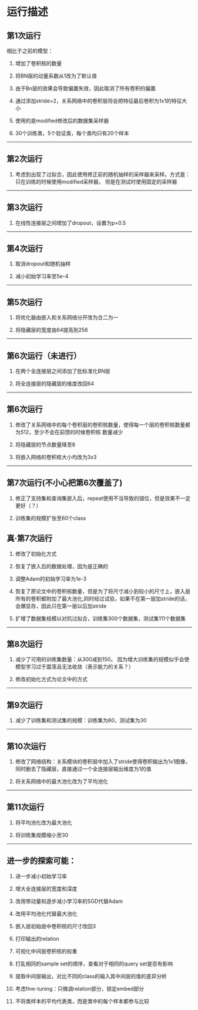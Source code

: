 # 运行描述

## 第1次运行

相比于之前的模型：

1. 增加了卷积核的数量

2. 将BN层的动量系数从1改为了默认值

3. 由于Bn层的效果会导致偏置失效，因此取消了所有卷积的偏置

4. 通过添加stride=2，关系网络中的卷积层将会把特征最后卷积为1x1的特征大小

5. 使用的是modified修改后的数据集采样器
                        
6. 30个训练类，5个验证类，每个类均只有20个样本

---

## 第2次运行

1. 考虑到出现了过拟合，因此使用修正前的随机抽样的采样器来采样。方式是：只在训练的时候使用modified采样器，
但是在测试时使用固定的采样器

---

## 第3次运行

1. 在线性连接层之间增加了dropout，设置为p=0.5

--- 

## 第4次运行

1. 取消dropout和随机抽样

2. 减小初始学习率至5e-4

---

## 第5次运行

1. 将优化器由嵌入和关系网络分开改为合二为一

2. 将隐藏层的宽度由64提高到256

---

## 第6次运行（未进行）

1. 在两个全连接层之间添加了批标准化BN层

2. 将全连接层的隐藏层的维度改回64

---

## 第6次运行

1. 修改了关系网络中的每个卷积层的卷积核数量，使得每一个层的卷积核数量都为512，至少不会在前馈的时候卷积核
数量减少

2. 将隐藏层的节点数量降至8

3. 将嵌入网络的卷积核大小均改为3x3

--- 

## 第7次运行(不小心把第6次覆盖了)

1. 修正了支持集和查询集嵌入后，repeat使用不当导致的错位，但是效果不一定更好（？）

2. 训练集的规模扩张至60个class

## 真·第7次运行

1. 修改了初始化方式

2. 恢复了嵌入后的数据处理，因为是正确的

3. 调整Adam的初始学习率为1e-3

4. 恢复了原论文中的卷积核数量，但是为了将尺寸减小到较小的尺寸上，嵌入层
所有的卷积都附加了最大池化,同时经过试验，如果不在第一层加stride的话，
会爆显存，因此只在第一层以后加stride

5. 扩增了数据集规模以对抗过拟合，训练集300个数据集，测试集111个数据集

---

## 第8次运行

1. 减少了可用的训练集数量：从300减到150。
因为增大训练集的规模似乎会使模型学习过于震荡且无法收敛（表示能力的关系？）

2. 修改初始化方式为论文中的方式

---

## 第9次运行

1. 减少了训练集和测试集的规模：训练集为60，测试集为30

---

## 第10次运行

1. 修改了网络结构：关系模块的卷积层中加入了stride使得卷积输出为1x1图像，
同时删去了隐藏层，直接通过一个全连接层输出维度为1的值

2. 将关系网络中的最大池化改为了平均池化

---

## 第11次运行

1. 将平均池化改为最大池化

2. 将训练集规模缩小至30

---

## 进一步的探索可能：

1. 进一步减小初始学习率

2. 增大全连接层的宽度和深度

3. 改用带动量和逐步减小学习率的SGD代替Adam

4. 改用平均池化代替最大池化

5. 嵌入层初始层中卷积核的尺寸改回3

6. 打印输出的relation

7. 可视化中间层卷积核的权重

8. 打乱相同的sample set的顺序，查看对于相同的query set是否有影响

9. 提取中间层输出，对比不同的class的输入其中间层的值的差异分析

10. 考虑fine-tuning：只微调relation部分，锁定embed部分

11. 不将类样本的平均代表类，而是类中的每个样本都参与比较